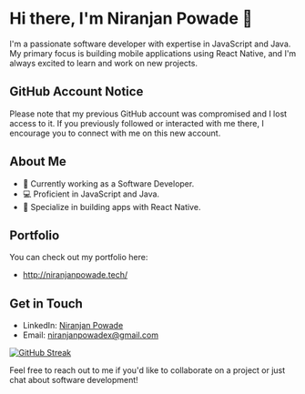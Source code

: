 # Hi there, I'm Niranjan Powade 👋

I'm a passionate software developer with expertise in JavaScript and Java. My primary focus is building mobile applications using React Native, and I'm always excited to learn and work on new projects.

## GitHub Account Notice

Please note that my previous GitHub account was compromised and I lost access to it. If you previously followed or interacted with me there, I encourage you to connect with me on this new account.

## About Me
- 🔭 Currently working as a Software Developer.
- 💻 Proficient in JavaScript and Java.
- 📱 Specialize in building apps with React Native.

## Portfolio
You can check out my portfolio here:

- http://niranjanpowade.tech/

## Get in Touch
- LinkedIn: [Niranjan Powade](https://www.linkedin.com/in/niranjan-powade-8a712a220/)
- Email: [niranjanpowadex@gmail.com](niranjanpowadex@gmail.com)

[![GitHub Streak](https://streak-stats.demolab.com?user=niranjanpowade)](https://git.io/streak-stats)

Feel free to reach out to me if you'd like to collaborate on a project or just chat about software development!
